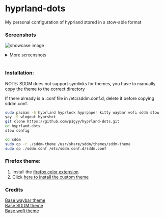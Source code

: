 # hyprland-dots
My personal configuration of hyprland stored in a stow-able format

### Screenshots
![showcase image](https://github.com/user-attachments/assets/411c89ba-7b30-4fbb-8c59-5ce3228da5f4)
<details>
  <summary>More screenshots</summary>
  ![blank workspace](https://github.com/user-attachments/assets/718bbe15-6bec-4519-9930-22a3b54c45be)
  ![sddm showcase](https://github.com/user-attachments/assets/85c14f76-28ae-45f8-9f6d-da835cff10f4)
  ![wlogout showcase](https://github.com/user-attachments/assets/edfda495-f075-4082-aac2-9774e0861f45)
</details><br>


### Installation:
<p>NOTE: SDDM does not support symlinks for themes, you have to manually copy the theme to the correct directory</p>
<p>If there already is a .conf file in /etc/sddm.conf.d, delete it before copying sddm.conf.</p>

```bash
sudo pacman -S hyprland hyprlock hyprpaper kitty waybar wofi sddm stow polkit-gnome ttf-terminess-nerd adw-gtk-theme
yay -S wlogout hyprshot
git clone https://github.com/p1gyy/hyprland-dots.git
cd hyprland-dots
stow config

cd sddm
sudo cp -r ./sddm-theme /usr/share/sddm/themes/sddm-theme
sudo cp ./sddm.conf /etc/sddm.conf.d/sddm.conf
```

### Firefox theme:
1. Install the [firefox color extension](https://addons.mozilla.org/en-US/firefox/addon/firefox-color/)
2. Click [here to install the custom theme](https://color.firefox.com/?theme=XQAAAAJFBAAAAAAAAABBqYhm849SCicxcUcPX38oKRicm6da8pF578QV3UutbSEmatHmbtqm78P2DhCCxF5RBswNXNlv1VQNX8LqyCEmBpFo_W_OOc05M4inriU40wAkOAScn3cL3LbmXQaftvsxRoIu2jqPnaDaMpGFOnuistCpx_WF_49QahaqtddqViCUKKBQ-FXfER90pO6tnM2iYo0xJbxv2gzF49QbAf_7alMMP338U8xEMxS1KuiJo3BNqB-pivEciXKpbkN3pqyd_ey8SKk_MNY-Fqtb8ngVZjq87wBhujN-nwGTDJFEpnIqDtyUYDjs7ovoJ1kCX0IW2DematHL-Frjcg8qvl_cqEN7U2AaV8V1Dfs7xOrA8-ABt-Vvt_KTqwmgBBLhpfkLmOUZlQCOlBYi9ezaEsc72mgEyg26EB0WpKyuxARr0EKrEBeqboxLmVkE_5FqayB89V4XAnb6h0xiE6xJtuwMq2Qk8rODKK6wqqGLRGh1Y0h92m4uAumtBvW0Vx8Mv5cj6Y9QH250eDMaeU0F5i9hjRHsBut6RHz7RXqmvE6Zu5KGAV769voj-AGz2Y5LzcAIUI8Jkq7P8v7f6s8)

### Credits
[Base waybar theme](https://github.com/cjbassi/config/blob/master/.config/waybar/config)<br>
[Base SDDM theme](https://github.com/Keyitdev/sddm-astronaut-theme)<br>
[Base wofi theme](https://github.com/dracula/wofi)<br>
